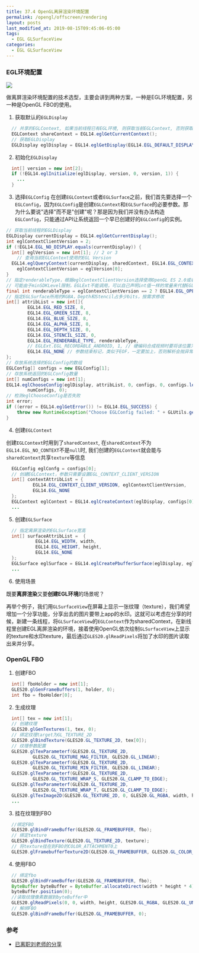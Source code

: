 ```yaml
---
title: 37.4 OpenGL离屏渲染环境配置
permalink: /opengl/offscreen/rendering
layout: posts
last_modified_at: 2019-08-15T09:45:06-05:00
tags:
  - EGL GLSurfaceView
categories:
  - EGL GLSurfaceView
---
```


### EGL环境配置
![](http://mtqiniu.qiujuer.net/egl_framework_02.png)

做离屏渲染环境配置的技术选型，主要会讲到两种方案，一种是EGL环境配置，另一种是OpenGL FBO的使用。

1. 获取默认的`EGLDisplay`

```java
  // 共享的EGLContext, 如果当前线程已有EGL环境, 则获取当前EGLContext, 否则获取的是EGL14.EGL_NO_CONTEXT, 是个Empty对象, 不为null
  EGLContext shareContext = EGL14.eglGetCurrentContext();
  // 获取EGLDisplay
  EGLDisplay eglDisplay = EGL14.eglGetDisplay(EGL14.EGL_DEFAULT_DISPLAY);
```

2. 初始化`EGLDisplay`

```java
  int[] version = new int[2];
  if (!EGL14.eglInitialize(eglDisplay, version, 0, version, 1)) {
    ...
  }
```

3. 选择`EGLConfig`
在创建`EGLContext`或者`EGLSurface`之前，我们首先要选择一个`EGLConfig`，因为`EGLConfig`是创建`EGLContext`和`EGLSurface`的必要参数。那为什么要说"选择"而不是"创建"呢？那是因为我们并没有办法构造`EGLConfig`，只能通过API让系统返回一个早已创建好的`EGLConfig`的实例。

  ```java
  // 获取当前线程的EGLDisplay
  EGLDisplay currentDisplay = EGL14.eglGetCurrentDisplay();
  int eglContextClientVersion = 2;
  if (!EGL14.EGL_NO_DISPLAY.equals(currentDisplay)) {
  	int[] eglVersion = new int[1]; // 2 or 3
      // 查询当前EGLContext使用的EGL Version
  	EGL14.eglQueryContext(currentDisplay, sharedContext, EGL14.EGL_CONTEXT_CLIENT_VERSION, eglVersion, 0);
      eglContextClientVersion = eglVersion[0];
  }
  // 指定renderableType，根据eglContextClientVersion选择使用OpenGL ES 2.0或者3.0
  // 可能由于minSDKLevel限制，EGLExt不能调用，可以自己声明int值一样的常量来代替EGLExt.EGL_OPENGL_ES3_BIT_K
  final int renderableType = eglContextClientVersion == 2 ? EGL14.EGL_OPENGL_ES2_BIT : EGLExt.EGL_OPENGL_ES3_BIT_K;
  // 指定EGLSurface所用的RGBA，Depth和Stencil占多少bits，按需求修改
  int[] attribList = new int[]{
          EGL14.EGL_RED_SIZE, 8,
          EGL14.EGL_GREEN_SIZE, 8,
          EGL14.EGL_BLUE_SIZE, 8,
          EGL14.EGL_ALPHA_SIZE, 8,
          EGL14.EGL_DEPTH_SIZE, 0,
          EGL14.EGL_STENCIL_SIZE, 0,
          EGL14.EGL_RENDERABLE_TYPE, renderableType,
          // EGLExt.EGL_RECORDABLE_ANDROID, 1, // 硬编码合成视频时要将该位置为1
          EGL14.EGL_NONE // 参数结束标记，类似于EOF，一定要加上，否则解析会抛异常
  };
  // 存放系统选择的EGLConfig的数组
  EGLConfig[] configs = new EGLConfig[1];
  // 存放系统返回的EGLConfig数量
  int[] numConfigs = new int[1];
  EGL14.eglChooseConfig(eglDisplay, attribList, 0, configs, 0, configs.length,
          numConfigs, 0);
  // 检测eglChooseConfig是否失败
  int error;
  if ((error = EGL14.eglGetError()) != EGL14.EGL_SUCCESS) {
      throw new RuntimeException("Choose EGLConfig failed: " + GLUtils.getEGLErrorString(error));
  }
  ```
4. 创建`EGLContext`

创建`EGLContext`时用到了`sharedContext`, 在`sharedContext`不为`EGL14.EGL_NO_CONTEXT`不是`null`时, 我们创建的`EGLContext`就会能与`sharedContext`共享`texture`等信息

```java
  EGLConfig eglConfg = configs[0];
  // 创建EGLContext，参数只需要设置EGL_CONTEXT_CLIENT_VERSION
  int[] contextAttribList = {
          EGL14.EGL_CONTEXT_CLIENT_VERSION, eglContextClientVersion,
          EGL14.EGL_NONE
  };
  EGLContext eglContext = EGL14.eglCreateContext(eglDisplay, configs[0], sharedContext, contextAttribList, 0);
  ...
```

5. 创建`EGLSurface`

```java
  // 指定离屏渲染的EGLSurface宽高
  int[] surfaceAttribList =  {
           EGL14.EGL_WIDTH, width,
           EGL14.EGL_HEIGHT, height,
           EGL14.EGL_NONE
  };
  EGLSurface eglSurface = EGL14.eglCreatePbufferSurface(eglDisplay, eglConfig, surfaceAttribList, 0);
  ...
```

6. 使用场景

既要**离屏渲染**又要**创建EGL环境**的场景呢？

再举个例子，我们用`GLSurfaceView`在屏幕上显示一张纹理（texture），我们希望增加一个分享功能，分享出去的图片要带上app的水印。这就可以考虑在分享的时候，新建一条线程，将`GLSurfaceView`的`EGLContext`作为sharedContext，在新线程里创建EGL离屏渲染的环境，接着使用OpenGL依次绘制`GLSurfaceView`上显示的texture和水印texture，最后通过`GLES20.glReadPixels`将加了水印的图片读取出来并分享。

### OpenGL FBO

1. 创建FBO

```java
  int[] fboHolder = new int[1];
  GLES20.glGenFrameBuffers(1, holder, 0);
  int fbo = fboHolder[0];
```

2. 生成纹理

```java
  int[] tex = new int[1];
  // 创建纹理
  GLES20.glGenTextures(1, tex, 0);
  // 绑定纹理target为GL_TEXTURE_2D
  GLES20.glBindTexture(GLES20.GL_TEXTURE_2D, tex[0]);
  // 纹理参数配置
  GLES20.glTexParameterf(GLES20.GL_TEXTURE_2D,
          GLES20.GL_TEXTURE_MAG_FILTER, GLES20.GL_LINEAR);
  GLES20.glTexParameterf(GLES20.GL_TEXTURE_2D,
          GLES20.GL_TEXTURE_MIN_FILTER, GLES20.GL_LINEAR);
  GLES20.glTexParameterf(GLES20.GL_TEXTURE_2D,
          GLES20.GL_TEXTURE_WRAP_S, GLES20.GL_CLAMP_TO_EDGE);
  GLES20.glTexParameterf(GLES20.GL_TEXTURE_2D,
          GLES20.GL_TEXTURE_WRAP_T, GLES20.GL_CLAMP_TO_EDGE);
  GLES20.glTexImage2D(GLES20.GL_TEXTURE_2D, 0, GLES20.GL_RGBA, width, height, 0, GLES20.GL_RGBA, GLES20.GL_UNSIGNED_BYTE, null);
  ...
```

3. 挂在纹理到FBO

```java
  //绑定FBO
  GLES20.glBindFrameBuffer(GLES20.GL_FRAMEBUFFER, fbo);
  // 绑定texture
  GLES20.glBindTexture(GLES20.GL_TEXTURE_2D, texture);
  // 将texture挂在到FBO的COLOR_ATTACHMENT0上
  GLES20.glFramebufferTexture2D(GLES20.GL_FRAMEBUFFER, GLES20.GL_COLOR_ATTACHMENT0, GL_TEXTURE_2D, texture, 0);

```

4. 使用FBO

```java
  // 绑定fbo
  GLES20.glBindFrameBuffer(GLES20.GL_FRAMEBUFFER, fbo);
  ByteBuffer byteBuffer = ByteBuffer.allocateDirect(width * height * 4).order(ByteOrder.nativeOrder());
  byteBuffer.position(0);
  //读取纹理像素数据到byteBuffer中
  GLES20.glReadPixels(0, 0, width, height, GLES20.GL_RGBA, GLES20.GL_UNSIGNED_BYTE, byteBuffer);
  // 解绑FBO
  GLES20.glBindFrameBuffer(GLES20.GL_FRAMEBUFFER, 0);
```

### 参考
- [已离职刘老师的分享]()
